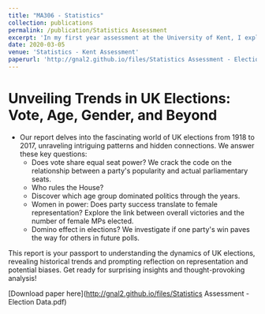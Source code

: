 ```yaml
---
title: "MA306 - Statistics"
collection: publications
permalink: /publication/Statistics Assessment
excerpt: 'In my first year assessment at the University of Kent, I explored the intriguing world of UK elections. My report delved into the relationship between vote share and seat power, the age group dominating politics, and the link between party success and female representation. Get ready for surprising insights into the historical trends and dynamics of UK elections!'
date: 2020-03-05
venue: 'Statistics - Kent Assessment'
paperurl: 'http://gnal2.github.io/files/Statistics Assessment - Election Data.pdf'
---
```

Unveiling Trends in UK Elections: Vote, Age, Gender, and Beyond
====
* Our report delves into the fascinating world of UK elections from 1918 to 2017, unraveling intriguing patterns and hidden connections. We answer these key questions:
  * Does vote share equal seat power? We crack the code on the relationship between a party's popularity and actual parliamentary seats.
  * Who rules the House?
  * Discover which age group dominated politics through the years.
  * Women in power: Does party success translate to female representation? Explore the link between overall victories and the number of female MPs elected.
  * Domino effect in elections? We investigate if one party's win paves the way for others in future polls.

This report is your passport to understanding the dynamics of UK elections, revealing historical trends and prompting reflection on representation and potential biases. Get ready for surprising insights and thought-provoking analysis!

[Download paper here](http://gnal2.github.io/files/Statistics Assessment - Election Data.pdf)
